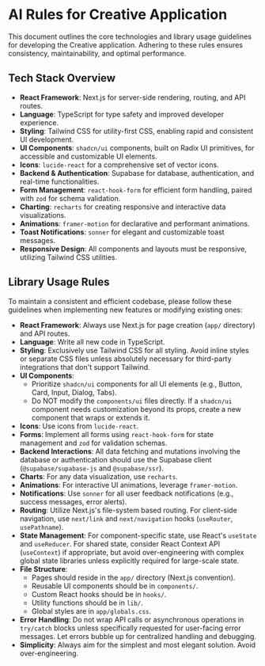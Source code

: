 # AI Rules for Creative Application

This document outlines the core technologies and library usage guidelines for developing the Creative application. Adhering to these rules ensures consistency, maintainability, and optimal performance.

## Tech Stack Overview

*   **React Framework**: Next.js for server-side rendering, routing, and API routes.
*   **Language**: TypeScript for type safety and improved developer experience.
*   **Styling**: Tailwind CSS for utility-first CSS, enabling rapid and consistent UI development.
*   **UI Components**: `shadcn/ui` components, built on Radix UI primitives, for accessible and customizable UI elements.
*   **Icons**: `lucide-react` for a comprehensive set of vector icons.
*   **Backend & Authentication**: Supabase for database, authentication, and real-time functionalities.
*   **Form Management**: `react-hook-form` for efficient form handling, paired with `zod` for schema validation.
*   **Charting**: `recharts` for creating responsive and interactive data visualizations.
*   **Animations**: `framer-motion` for declarative and performant animations.
*   **Toast Notifications**: `sonner` for elegant and customizable toast messages.
*   **Responsive Design**: All components and layouts must be responsive, utilizing Tailwind CSS utilities.

## Library Usage Rules

To maintain a consistent and efficient codebase, please follow these guidelines when implementing new features or modifying existing ones:

*   **React Framework**: Always use Next.js for page creation (`app/` directory) and API routes.
*   **Language**: Write all new code in TypeScript.
*   **Styling**: Exclusively use Tailwind CSS for all styling. Avoid inline styles or separate CSS files unless absolutely necessary for third-party integrations that don't support Tailwind.
*   **UI Components**:
    *   Prioritize `shadcn/ui` components for all UI elements (e.g., Button, Card, Input, Dialog, Tabs).
    *   Do NOT modify the `components/ui` files directly. If a `shadcn/ui` component needs customization beyond its props, create a new component that wraps or extends it.
*   **Icons**: Use icons from `lucide-react`.
*   **Forms**: Implement all forms using `react-hook-form` for state management and `zod` for validation schemas.
*   **Backend Interactions**: All data fetching and mutations involving the database or authentication should use the Supabase client (`@supabase/supabase-js` and `@supabase/ssr`).
*   **Charts**: For any data visualization, use `recharts`.
*   **Animations**: For interactive UI animations, leverage `framer-motion`.
*   **Notifications**: Use `sonner` for all user feedback notifications (e.g., success messages, error alerts).
*   **Routing**: Utilize Next.js's file-system based routing. For client-side navigation, use `next/link` and `next/navigation` hooks (`useRouter`, `usePathname`).
*   **State Management**: For component-specific state, use React's `useState` and `useReducer`. For shared state, consider React Context API (`useContext`) if appropriate, but avoid over-engineering with complex global state libraries unless explicitly required for large-scale state.
*   **File Structure**:
    *   Pages should reside in the `app/` directory (Next.js convention).
    *   Reusable UI components should be in `components/`.
    *   Custom React hooks should be in `hooks/`.
    *   Utility functions should be in `lib/`.
    *   Global styles are in `app/globals.css`.
*   **Error Handling**: Do not wrap API calls or asynchronous operations in `try/catch` blocks unless specifically requested for user-facing error messages. Let errors bubble up for centralized handling and debugging.
*   **Simplicity**: Always aim for the simplest and most elegant solution. Avoid over-engineering.